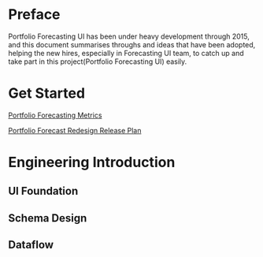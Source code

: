 # Preface

Portfolio Forecasting UI has been under heavy development through 2015, and this document summarises throughs and ideas that have been adopted, helping the new hires, especially in Forecasting UI team, to catch up and take part in this project(Portfolio Forecasting UI) easily.

# Get Started

[Portfolio Forecasting Metrics](#ForecastingMetrics)

[Portfolio Forecast Redesign Release Plan](#Schedule)

# Engineering Introduction

## UI Foundation

## Schema Design

## Dataflow
